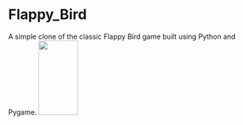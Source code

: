 # Flappy_Bird
A simple clone of the classic Flappy Bird game built using Python and Pygame.
<img src="https://github.com/user-attachments/assets/0254a521-b3c9-451a-beb2-0bde5244474d" width="80" height="150"/>
